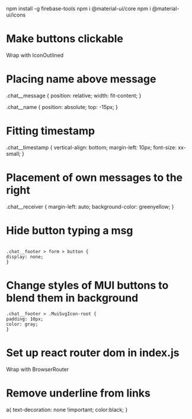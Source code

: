 npm install -g firebase-tools
npm i @material-ui/core
npm i @material-ui/icons

# Make buttons clickable

Wrap with IconOutlined

# Placing name above message

.chat\_\_message {
position: relative;
width: fit-content;
}

.chat\_\_name {
position: absolute;
top: -15px;
}

# Fitting timestamp

.chat\_\_timestamp {
vertical-align: bottom;
margin-left: 10px;
font-size: xx-small;
}

# Placement of own messages to the right

.chat\_\_receiver {
margin-left: auto;
background-color: greenyellow;
}

# Hide button typing a msg

```

.chat__footer > form > button {
display: none;
}

```

# Change styles of MUI buttons to blend them in background

```
.chat__footer > .MuiSvgIcon-root {
padding: 10px;
color: gray;
}
```

# Set up react router dom in index.js

Wrap with BrowserRouter

# Remove underline from links

a{
text-decoration: none !important;
color:black;
}

```

```

